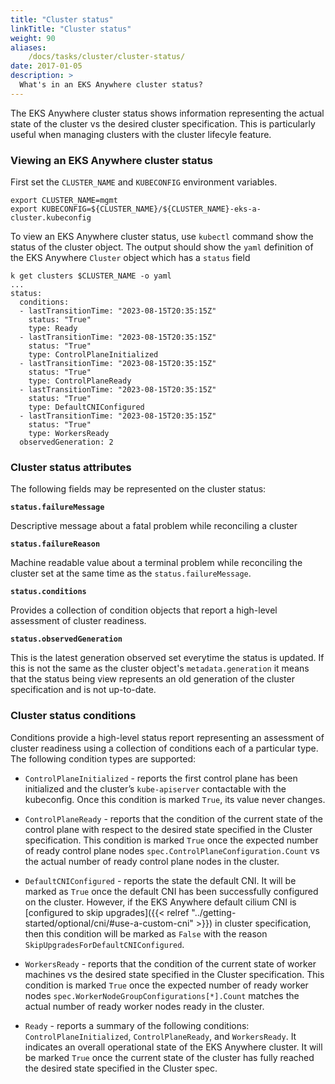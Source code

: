 ```yaml
---
title: "Cluster status"
linkTitle: "Cluster status"
weight: 90
aliases:
    /docs/tasks/cluster/cluster-status/
date: 2017-01-05
description: >
  What's in an EKS Anywhere cluster status?
---
```


The EKS Anywhere cluster status shows information representing the actual state of the cluster vs the desired cluster specification. This is particularly useful when managing clusters with the cluster lifecyle feature. 

### Viewing an EKS Anywhere cluster status

First set the `CLUSTER_NAME` and `KUBECONFIG` environment variables.

```
export CLUSTER_NAME=mgmt
export KUBECONFIG=${CLUSTER_NAME}/${CLUSTER_NAME}-eks-a-cluster.kubeconfig
```

To view an EKS Anywhere cluster status, use `kubectl` command show the status of the cluster object.
The output should show the `yaml` definition of the EKS Anywhere `Cluster` object which has a `status` field

```
k get clusters $CLUSTER_NAME -o yaml
...
status:
  conditions:
  - lastTransitionTime: "2023-08-15T20:35:15Z"
    status: "True"
    type: Ready
  - lastTransitionTime: "2023-08-15T20:35:15Z"
    status: "True"
    type: ControlPlaneInitialized
  - lastTransitionTime: "2023-08-15T20:35:15Z"
    status: "True"
    type: ControlPlaneReady
  - lastTransitionTime: "2023-08-15T20:35:15Z"
    status: "True"
    type: DefaultCNIConfigured
  - lastTransitionTime: "2023-08-15T20:35:15Z"
    status: "True"
    type: WorkersReady
  observedGeneration: 2
```

### Cluster status attributes

The following fields may be represented on the cluster status:

**`status.failureMessage`**

Descriptive message about a fatal problem while reconciling a cluster

**`status.failureReason`**

Machine readable value about a terminal problem while reconciling the cluster set at the same time as the `status.failureMessage`.

**`status.conditions`**

Provides a collection of condition objects that report a high-level assessment of cluster readiness.

**`status.observedGeneration`**

This is the latest generation observed set everytime the status is updated. If this is not the same as the cluster object's `metadata.generation` it means that the status being view represents an old generation of the cluster specification and is not up-to-date. 

### Cluster status conditions

Conditions provide a high-level status report representing an assessment of cluster readiness using a collection of conditions each of a particular type. The following condition types are supported:

  * `ControlPlaneInitialized` - reports the first control plane has been initialized and the cluster’s `kube-apiserver` contactable with the kubeconfig. Once this condition is marked `True`, its value never changes.

  * `ControlPlaneReady` -  reports that the condition of the current state of the control plane with respect to the desired state specified in the Cluster specification. This condition is marked `True` once the expected number of ready control plane nodes `spec.ControlPlaneConfiguration.Count` vs the actual number of ready control plane nodes in the cluster.

  * `DefaultCNIConfigured` - reports the state the default CNI. It will be marked as `True` once the default CNI has been successfully configured on the cluster. However, if the EKS Anywhere  default cilium CNI is [configured to skip upgrades]({{< relref "../getting-started/optional/cni/#use-a-custom-cni" >}}) in cluster specification, then this condition will be marked as `False` with the reason `SkipUpgradesForDefaultCNIConfigured`.

  * `WorkersReady` - reports that the condition of the current state of worker machines vs the desired state specified in the Cluster specification. This condition is marked `True` once the expected number of ready worker nodes `spec.WorkerNodeGroupConfigurations[*].Count` matches the actual number of ready worker nodes ready in the cluster.

  * `Ready` - reports a summary of the following conditions: `ControlPlaneInitialized`, `ControlPlaneReady`, and `WorkersReady`. It indicates an overall operational state of the EKS Anywhere cluster. It will be marked `True` once the current state of the cluster has fully reached the desired state specified in the Cluster spec.

